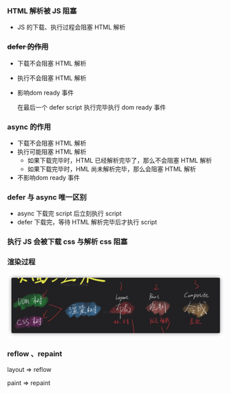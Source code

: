 ### HTML 解析被 JS 阻塞

- JS 的下载、执行过程会阻塞 HTML 解析



### ~~defer 的作用~~

- 下载不会阻塞 HTML 解析

- 执行不会阻塞  HTML 解析

- 影响dom ready 事件

  在最后一个 defer script 执行完毕执行 dom ready 事件

### async 的作用

- 下载不会阻塞 HTML 解析
- 执行可能阻塞  HTML 解析
  - 如果下载完毕时，HTML 已经解析完毕了，那么不会阻塞 HTML 解析
  - 如果下载完毕时，HML 尚未解析完毕，那么会阻塞 HTML 解析
- 不影响dom ready 事件

### defer 与 async 唯一区别

- async 下载完 script 后立刻执行 script 
- defer 下载完，等待 HTML 解析完毕后才执行 script 



###  执行 JS 会被下载 css 与解析 css 阻塞

### 渲染过程

![image-20210622160601299](https://raw.githubusercontent.com/wojiaofengzhongzhuifeng/iamge-host-2/master/image-20210622160601299.png)



### reflow 、repaint

layout => reflow

paint => repaint





